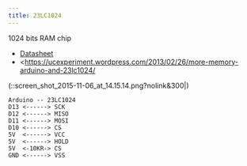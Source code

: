 ```yaml
---
title: 23LC1024
---
```


1024 bits RAM chip

* [Datasheet](http://ww1.microchip.com/downloads/en/DeviceDoc/25142A.pdf)
* <https://ucexperiment.wordpress.com/2013/02/26/more-memory-arduino-and-23lc1024/

(::screen_shot_2015-11-06_at_14.15.14.png?nolink&300|)

```
Arduino -- 23LC1024
D13 <------> SCK
D12 <------> MISO
D11 <------> MOSI
D10 <------> CS
5V  <------> VCC
5V  <------> HOLD
5V  <-10KR-> CS
GND <------> VSS
```

